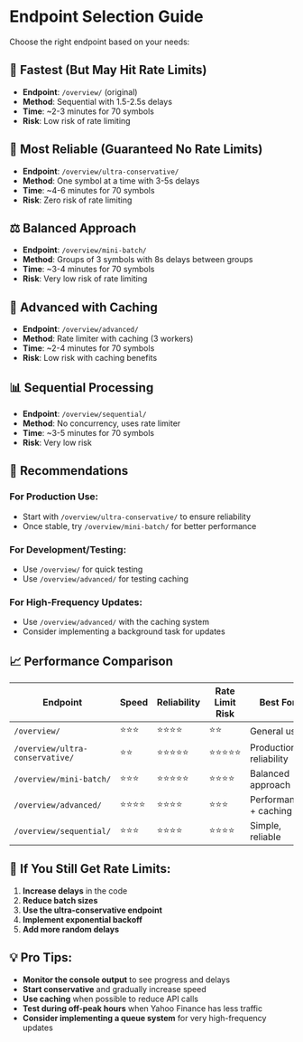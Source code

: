 # Endpoint Selection Guide

Choose the right endpoint based on your needs:

## 🚀 **Fastest (But May Hit Rate Limits)**
- **Endpoint**: `/overview/` (original)
- **Method**: Sequential with 1.5-2.5s delays
- **Time**: ~2-3 minutes for 70 symbols
- **Risk**: Low risk of rate limiting

## 🐌 **Most Reliable (Guaranteed No Rate Limits)**
- **Endpoint**: `/overview/ultra-conservative/`
- **Method**: One symbol at a time with 3-5s delays
- **Time**: ~4-6 minutes for 70 symbols
- **Risk**: Zero risk of rate limiting

## ⚖️ **Balanced Approach**
- **Endpoint**: `/overview/mini-batch/`
- **Method**: Groups of 3 symbols with 8s delays between groups
- **Time**: ~3-4 minutes for 70 symbols
- **Risk**: Very low risk of rate limiting

## 🔧 **Advanced with Caching**
- **Endpoint**: `/overview/advanced/`
- **Method**: Rate limiter with caching (3 workers)
- **Time**: ~2-4 minutes for 70 symbols
- **Risk**: Low risk with caching benefits

## 📊 **Sequential Processing**
- **Endpoint**: `/overview/sequential/`
- **Method**: No concurrency, uses rate limiter
- **Time**: ~3-5 minutes for 70 symbols
- **Risk**: Very low risk

## 🎯 **Recommendations**

### **For Production Use:**
- Start with `/overview/ultra-conservative/` to ensure reliability
- Once stable, try `/overview/mini-batch/` for better performance

### **For Development/Testing:**
- Use `/overview/` for quick testing
- Use `/overview/advanced/` for testing caching

### **For High-Frequency Updates:**
- Use `/overview/advanced/` with the caching system
- Consider implementing a background task for updates

## 📈 **Performance Comparison**

| Endpoint | Speed | Reliability | Rate Limit Risk | Best For |
|----------|-------|-------------|------------------|----------|
| `/overview/` | ⭐⭐⭐ | ⭐⭐⭐⭐ | ⭐⭐ | General use |
| `/overview/ultra-conservative/` | ⭐⭐ | ⭐⭐⭐⭐⭐ | ⭐⭐⭐⭐⭐ | Production, reliability |
| `/overview/mini-batch/` | ⭐⭐⭐ | ⭐⭐⭐⭐⭐ | ⭐⭐⭐⭐ | Balanced approach |
| `/overview/advanced/` | ⭐⭐⭐⭐ | ⭐⭐⭐⭐ | ⭐⭐⭐ | Performance + caching |
| `/overview/sequential/` | ⭐⭐⭐ | ⭐⭐⭐⭐ | ⭐⭐⭐⭐ | Simple, reliable |

## 🚨 **If You Still Get Rate Limits:**

1. **Increase delays** in the code
2. **Reduce batch sizes** 
3. **Use the ultra-conservative endpoint**
4. **Implement exponential backoff**
5. **Add more random delays**

## 💡 **Pro Tips:**

- **Monitor the console output** to see progress and delays
- **Start conservative** and gradually increase speed
- **Use caching** when possible to reduce API calls
- **Test during off-peak hours** when Yahoo Finance has less traffic
- **Consider implementing a queue system** for very high-frequency updates

